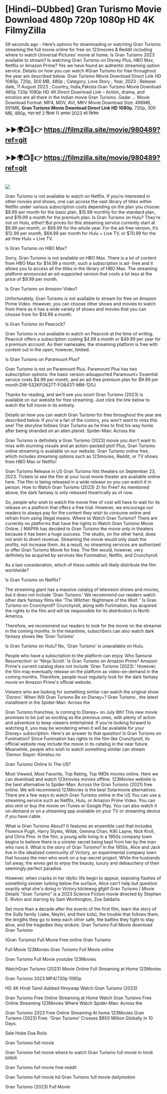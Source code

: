 # [Hindi~DUbbed] Gran Turismo Movie Download 480p 720p 1080p HD 4K FilmyZilla


59 seconds ago - Here’s options for downloading or watching Gran Turismo streaming the full movie online for free on 123movies & Reddit including where to watch Universal Pictures’ movie at home. Is Gran Turismo 2023 available to stream? Is watching Gran Turismo on Disney Plus, HBO Max, Netflix or Amazon Prime? Yes we have found an authentic streaming option service. Details on how you can watch #Gran Turismo for free throughout the year are described below. Gran Turismo Movie Download Direct Link HD 1080p, 720p, 300 MB, 480p ; Category, Love Story ; Year, 2023 ; Release date, 11 August 2023 ; Country, India,Pakista Gran Turismo Movie Download 480p 720p 1080p HD 4K Direct Download Link – Action, drama, and emotion are all there in the Indian movie Gran Turismo. Gadar ...
Movie Download Format: MP4, MOV, AVI, MKV
Movie Download Size: 496MB, 691MB, **Gran Turismo Movie Download Direct Link HD 1080p**, 720p, 300 MB, 480p, गदर पार्ट 2 फिल्म 11 अगस्त 2023 को सिनेमा

## ➤►🌍📺📱👉   https://filmzilla.site/movie/980489?ref=git

## ➤►🌍📺📱👉   https://filmzilla.site/movie/980489?ref=git

#

<img src="https://image.tmdb.org/t/p/w780//xFYpUmB01nswPgbzi8EOCT1ZYFu.jpg" />

Gran Turismo is not available to watch on Netflix. If you’re interested in other movies and shows, one can access the vast library of titles within Netflix under various subscription costs depending on the plan you choose: $9.99 per month for the basic plan, $15.99 monthly for the standard plan, and $19.99 a month for the premium plan. Is Gran Turismo on Hulu? They’re not on Hulu, either! But prices for this streaming service currently start at $6.99 per month, or $69.99 for the whole year. For the ad-free version, it’s $12.99 per month, $64.99 per month for Hulu + Live TV, or $70.99 for the ad-free Hulu + Live TV.

Is Gran Turismo on HBO Max?

Sorry, Gran Turismo is not available on HBO Max. There is a lot of content from HBO Max for $14.99 a month, such a subscription is ad- free and it allows you to access all the titles in the library of HBO Max. The streaming platform announced an ad-supported version that costs a lot less at the price of $9.99 per month.

Is Gran Turismo on Amazon Video?

Unfortunately, Gran Turismo is not available to stream for free on Amazon Prime Video. However, you can choose other shows and movies to watch from there as it has a wide variety of shows and movies that you can choose from for $14.99 a month.

Is Gran Turismo on Peacock?

Gran Turismo is not available to watch on Peacock at the time of writing. Peacock offers a subscription costing $4.99 a month or $49.99 per year for a premium account. As their namesake, the streaming platform is free with content out in the open, however, limited.

Is Gran Turismo on Paramount Plus?

Gran Turismo is not on Paramount Plus. Paramount Plus has two subscription options: the basic version adsupported Paramount+ Essential service costs $4.99 per month, and an ad-free premium plan for $9.99 per month.DW-532KFO627T-FO643T-MM-120J

Thanks for reading, and we'll see you soon! Gran Turismo (2023) is available on our website for free streaming. Just click the link below to watch the full movie in its entirety.

Details on how you can watch Gran Turismo for free throughout the year are described below. If you're a fan of the comics, you won't want to miss this one! The storyline follows Gran Turismo as he tries to find his way home after being stranded on an alien planet. Spider-Man: Across the

Gran Turismo is definitely a Gran Turismo (2023) movie you don't want to miss with stunning visuals and an action-packed plot! Plus, Gran Turismo online streaming is available on our website. Gran Turismo online free, which includes streaming options such as 123movies, Reddit, or TV shows from HBO Max or Netflix!

Gran Turismo Release in US Gran Turismo hits theaters on September 23, 2023. Tickets to see the film at your local movie theater are available online here. The film is being released in a wide release so you can watch it in person. How to Watch Gran Turismo (2023) 2) for Free? As mentioned above, the dark fantasy is only released theatrically as of now.

So, people who wish to watch the movie free of cost will have to wait for its release on a platform that offers a free trial. However, we encourage our readers to always pay for the content they wish to consume online and refrain from using illegal means. Where to Watch Gran Turismo? There are currently no platforms that have the rights to Watch Gran Turismo Movie Online. ) MAPPA has decided to Gran Turismo the movie only in theaters because it has been a huge success. The studio, on the other hand, does not wish to divert revenue. Streaming the movie would only slash the profits, not increase them. As a result, no streaming services are authorized to offer Gran Turismo Movie for free. The film would, however, very definitely be acquired by services like Funimation, Netflix, and Crunchyroll.

As a last consideration, which of these outlets will likely distribute the film worldwide?

Is Gran Turismo on Netflix?

The streaming giant has a massive catalog of television shows and movies, but it does not include 'Gran Turismo.' We recommend our readers watch other dark fantasy films like 'The Witcher: Nightmare of the Wolf. ' Is Gran Turismo on Crunchyroll? Crunchyroll, along with Funimation, has acquired the rights to the film and will be responsible for its distribution in North America.

Therefore, we recommend our readers to look for the movie on the streamer in the coming months. In the meantime, subscribers can also watch dark fantasy shows like 'Gran Turismo'

Is Gran Turismo on Hulu? No, 'Gran Turismo' is unavailable on Hulu.

People who have a subscription to the platform can enjoy 'Afro Samurai Resurrection' or 'Ninja Scroll.' Is Gran Turismo on Amazon Prime? Amazon Prime's current catalog does not include 'Gran Turismo (2023).' However, the film may eventually release on the platform as video-on-demand in the coming months. Therefore, people must regularly look for the dark fantasy movie on Amazon Prime's official website.

Viewers who are looking for something similar can watch the original show 'Dororo.' When Will Gran Turismo Be on Disney+? Gran Turismo , the latest installment in the Spider-Man: Across the

Gran Turismo franchise, is coming to Disney+ on July 8th! This new movie promises to be just as exciting as the previous ones, with plenty of action and adventure to keep viewers entertained. If you're looking forward to watching it, you may be wondering when it will be available for your Disney+ subscription. Here's an answer to that question! Is Gran Turismo on Funimation? Since Funimation has rights to the film like Crunchyroll, its official website may include the movie in its catalog in the near future. Meanwhile, people who wish to watch something similar can stream 'Demon Slayer: Kimetsu no

Gran Turismo Online In The US?

Most Viewed, Most Favorite, Top Rating, Top IMDb movies online. Here we can download and watch 123movies movies offline. 123Movies website is the best alternative to Spider-Man: Across the Gran Turismo (2021) free online. We will recommend 123Movies is the best Solarmovie alternatives. There are a few ways to watch Gran Turismo online in the US You can use a streaming service such as Netflix, Hulu, or Amazon Prime Video. You can also rent or buy the movie on iTunes or Google Play. You can also watch it on-demand or on a streaming app available on your TV or streaming device if you have cable.

What is Gran Turismo About? It features an ensemble cast that includes Florence Pugh, Harry Styles, Wilde, Gemma Chan, KiKi Layne, Nick Kroll, and Chris Pine. In the film, a young wife living in a 1950s company town begins to believe there is a sinister secret being kept from her by the man who runs it. What is the story of Gran Turismo? In the 1950s, Alice and Jack live in the idealized community of Victory, an experimental company town that houses the men who work on a top-secret project. While the husbands toil away, the wives get to enjoy the beauty, luxury and debauchery of their seemingly perfect paradise.

However, when cracks in her idyllic life begin to appear, exposing flashes of something sinister lurking below the surface, Alice can't help but question exactly what she's doing in Victory.tdctewsg gfghf Gran Turismo | Movie Details "Gran Turismo" is a 2023 Science Fiction movie directed by Stephen E. Rivkin and starring by Sam Worthington, Zoe Saldaña.

Set more than a decade after the events of the first film, learn the story of the Sully family (Jake, Neytiri, and their kids), the trouble that follows them, the lengths they go to keep each other safe, the battles they fight to stay alive, and the tragedies they endure. Gran Turismo Full Movie download Gran Turismo

(Gran Turismo) Full Movie Free online Gran Turismo

Full Movie 123Movies Gran Turismo Full Movie online

Gran Turismo Full Movie youtube 123Movies

WatchGran Turismo (2023) Movie Online Full Streaming at Home 123Movies

Gran Turismo 2023 MP4/720p 1080p

HD 4K Hindi Tamil dubbed filmywap Watch Gran Turismo (2023)

Gran Turismo Free Online Streaming at Home Watch Gran Turismo Free Online Streaming 123Movies Where Watch Spider-Man: Across the

Gran Turismo 2023 Free Online Streaming At home 123Movies Gran Turismo (2023) Free: 'Gran Turismo' Crosses $850 Million Globally in 10 Days.

Sale Hobe Dua Roilo

Gran Turismo full movie

Gran Turismo full movie where to watch Gran Turismo full movie in hindi bilibili

Gran Turismo full movie free reddit

Gran Turismo full movie hd Gran Turismo full movie dailymotion

Gran Turismo (2023) Full Movie
